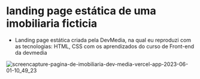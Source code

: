 # landing page estática de uma imobiliaria ficticia
- Landing page  estática criada pela DevMedia, na qual eu reproduzi com as tecnologias: HTML, CSS com os aprendizados do curso de Front-end da  devmedia

![screencapture-pagina-de-imobiliaria-dev-media-vercel-app-2023-06-01-10_49_23](https://github.com/WilliamSouzaTx/imobiliaria/assets/118509267/2ae676b4-5d34-4d91-b84f-4857b84b9d06)
